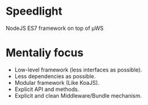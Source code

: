 # Speedlight
NodeJS ES7 framework on top of µWS 

# Mentaliy focus

- Low-level framework (less interfaces as possible).
- Less dependencies as possible.
- Modular framework (Like KoaJS).
- Explicit API and methods.
- Explicit and clean Middleware/Bundle mechanism.